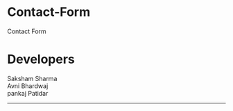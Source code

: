 # Contact-Form
Contact Form
# Developers 
Saksham Sharma  <br>
Avni Bhardwaj  <br>
pankaj Patidar <br>
***********************************************
